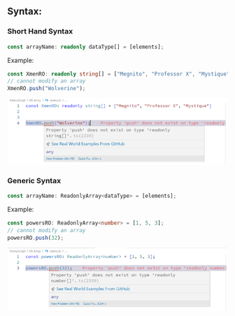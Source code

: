 ## Syntax:  
### Short Hand Syntax  
```typescript
const arrayName: readonly dataType[] = [elements];
```  
Example:  
```typescript
const XmenRO: readonly string[] = ["Megnito", "Professor X", "Mystique"];
// cannot modify an array
XmenRO.push("Wolverine");
```  
![24](../../Assets/Images/0124.PNG)  

### Generic Syntax  
```typescript
const arrayName: ReadonlyArray<dataType> = [elements];
```  
Example:  
```typescript
const powersRO: ReadonlyArray<number> = [1, 5, 3];
// cannot modify an array
powersRO.push(32);
```  
![25](../../Assets/Images/0125.PNG)  
